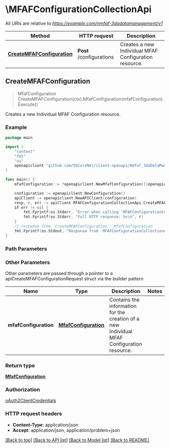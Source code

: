# \MFAFConfigurationCollectionApi

All URIs are relative to *https://example.com/nmfaf-3dadatamanagement/v1*

Method | HTTP request | Description
------------- | ------------- | -------------
[**CreateMFAFConfiguration**](MFAFConfigurationCollectionApi.md#CreateMFAFConfiguration) | **Post** /configurations | Creates a new Individual MFAF Configuration resource.



## CreateMFAFConfiguration

> MfafConfiguration CreateMFAFConfiguration(ctx).MfafConfiguration(mfafConfiguration).Execute()

Creates a new Individual MFAF Configuration resource.

### Example

```go
package main

import (
    "context"
    "fmt"
    "os"
    openapiclient "github.com/5GCoreNet/client-openapi/Nmfaf_3daDataManagement"
)

func main() {
    mfafConfiguration := *openapiclient.NewMfafConfiguration([]openapiclient.MessageConfiguration{*openapiclient.NewMessageConfiguration("CorreId_example", "NotificationURI_example")}) // MfafConfiguration | Contains the information for the creation of a new Individual MFAF Configuration resource. 

    configuration := openapiclient.NewConfiguration()
    apiClient := openapiclient.NewAPIClient(configuration)
    resp, r, err := apiClient.MFAFConfigurationCollectionApi.CreateMFAFConfiguration(context.Background()).MfafConfiguration(mfafConfiguration).Execute()
    if err != nil {
        fmt.Fprintf(os.Stderr, "Error when calling `MFAFConfigurationCollectionApi.CreateMFAFConfiguration``: %v\n", err)
        fmt.Fprintf(os.Stderr, "Full HTTP response: %v\n", r)
    }
    // response from `CreateMFAFConfiguration`: MfafConfiguration
    fmt.Fprintf(os.Stdout, "Response from `MFAFConfigurationCollectionApi.CreateMFAFConfiguration`: %v\n", resp)
}
```

### Path Parameters



### Other Parameters

Other parameters are passed through a pointer to a apiCreateMFAFConfigurationRequest struct via the builder pattern


Name | Type | Description  | Notes
------------- | ------------- | ------------- | -------------
 **mfafConfiguration** | [**MfafConfiguration**](MfafConfiguration.md) | Contains the information for the creation of a new Individual MFAF Configuration resource.  | 

### Return type

[**MfafConfiguration**](MfafConfiguration.md)

### Authorization

[oAuth2ClientCredentials](../README.md#oAuth2ClientCredentials)

### HTTP request headers

- **Content-Type**: application/json
- **Accept**: application/json, application/problem+json

[[Back to top]](#) [[Back to API list]](../README.md#documentation-for-api-endpoints)
[[Back to Model list]](../README.md#documentation-for-models)
[[Back to README]](../README.md)

